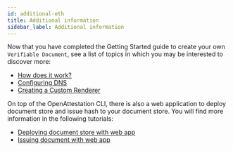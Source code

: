 ```yaml
---
id: additional-eth
title: Additional information
sidebar_label: Additional information
---
```


Now that you have completed the Getting Started guide to create your own `Verifiable Document`, see a list of topics in which you may be interested to discover more:

- [How does it work?](/docs/docs-section/how-does-it-work/introduction-how-does-it-work)
- [Configuring DNS](/docs/developer-section/quickstart/configure-dns)
- [Creating a Custom Renderer](/docs/developer-section/quickstart/create-custom-renderer)

On top of the OpenAttestation CLI, there is also a web application to deploy document store and issue hash to your document store. You will find more information in the following tutorials:

- [Deploying document store with web app](/docs/integrator-section/webapp-tutorial/deploy-document-store-webapp)
- [Issuing document with web app](/docs/integrator-section/webapp-tutorial/issue-document-store-webapp)
